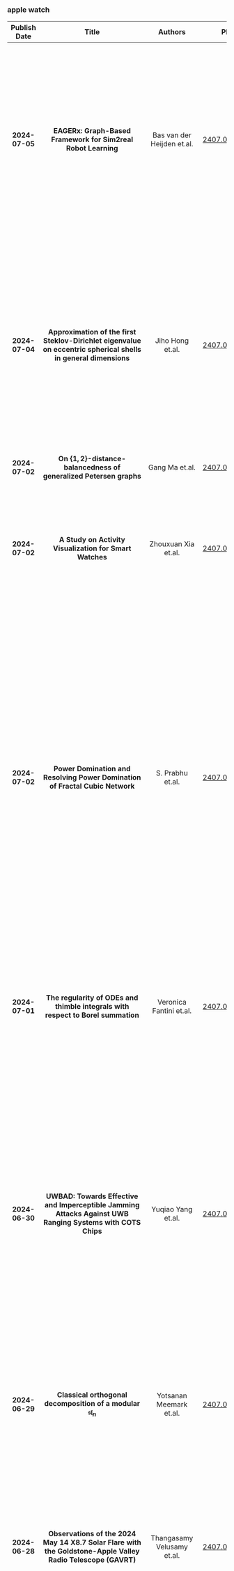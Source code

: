 
### apple watch
|Publish Date|Title|Authors|PDF|Code|Abstract|
| :---: | :---: | :---: | :---: | :---: | :---: |
|**2024-07-05**|**EAGERx: Graph-Based Framework for Sim2real Robot Learning**|Bas van der Heijden et.al.|[2407.04328v1](http://arxiv.org/abs/2407.04328v1)|null|Sim2real, that is, the transfer of learned control policies from simulation to real world, is an area of growing interest in robotics due to its potential to efficiently handle complex tasks. The sim2real approach faces challenges due to mismatches between simulation and reality. These discrepancies arise from inaccuracies in modeling physical phenomena and asynchronous control, among other factors. To this end, we introduce EAGERx, a framework with a unified software pipeline for both real and simulated robot learning. It can support various simulators and aids in integrating state, action and time-scale abstractions to facilitate learning. EAGERx's integrated delay simulation, domain randomization features, and proposed synchronization algorithm contribute to narrowing the sim2real gap. We demonstrate (in the context of robot learning and beyond) the efficacy of EAGERx in accommodating diverse robotic systems and maintaining consistent simulation behavior. EAGERx is open source and its code is available at https://eagerx.readthedocs.io.|
|**2024-07-04**|**Approximation of the first Steklov-Dirichlet eigenvalue on eccentric spherical shells in general dimensions**|Jiho Hong et.al.|[2407.03643v1](http://arxiv.org/abs/2407.03643v1)|null|We study the first Steklov-Dirichlet eigenvalue on eccentric spherical shells in $\mathbb{R}^{n+2}$ with $n\geq 1$, imposing the Steklov condition on the outer boundary sphere, denoted by $\Gamma_S$, and the Dirichlet condition on the inner boundary sphere. The first eigenfunction admits a Fourier--Gegenbauer series expansion via the bispherical coordinates, where the Dirichlet-to-Neumann operator on $\Gamma_S$ can be recursively expressed in terms of the expansion coefficients arXiv:2309.09587. In this paper, we develop a finite section approach for the Dirichlet-to-Neumann operator to approximate the first Steklov--Dirichlet eigenvalue on eccentric spherical shells. We prove the exponential convergence of this approach by using the variational characterization of the first eigenvalue. Furthermore, based on the convergence result, we propose a numerical computation scheme as an extension of the two-dimensional result in [Hong et al., Ann. Mat. Pura Appl., 2022] to general dimensions. We provide numerical examples of the first Steklov-Dirichlet eigenvalue on eccentric spherical shells with various geometric configurations.|
|**2024-07-02**|**On $\{1,2\}$-distance-balancedness of generalized Petersen graphs**|Gang Ma et.al.|[2407.02635v1](http://arxiv.org/abs/2407.02635v1)|null|A connected graph $G$ of diameter ${\rm diam}(G) \ge \ell$ is $\ell$-distance-balanced if $|W_{xy}|=|W_{yx}|$ for every $x,y\in V(G)$ with $d_{G}(x,y)=\ell$, where $W_{xy}$ is the set of vertices of $G$ that are closer to $x$ than to $y$. It is proved that if $k\ge 3$ and $n>k(k+2)$, then the generalized Petersen graph $GP(n,k)$ is not distance-balanced and that $GP(k(k+2),k)$ is distance-balanced. This significantly improves the main result of Yang et al.\ [Electron.\ J.\ Combin.\ 16 (2009) \#N33]. It is also proved that if $k\ge 6$, where $k$ is even, and $n>\frac{5}{4}k^2+2k$, or if $k\ge 5$, where $k$ is odd, and $n>\frac{7}{4}k^2+\frac{3}{4}k$, then $GP(n,k)$ is not $2$-distance-balanced. These results partially resolve a conjecture of Miklavi\v{c} and \v{S}parl [Discrete Appl.\ Math.\ 244 (2018) 143--154].|
|**2024-07-02**|**A Study on Activity Visualization for Smart Watches**|Zhouxuan Xia et.al.|[2407.02012v1](http://arxiv.org/abs/2407.02012v1)|null|This paper investigates the use of visualization to display activity data on smartwatches by surveying the data visual presentations proposed by 80 smartwatch models currently available on the Chinese e-commerce platform JD.com and, later, surveying the preferences of 41 users concerning these visualizations. The results show that despite radial bar charts are the most popular visualization for activity data on smartwatches, the users' preferences might be influenced by their familiarity with these charts. These findings from this survey will be valuable for designers, developers, and researchers who are interested in creating innovative and effective solutions for activity visualization on smartwatches.|
|**2024-07-02**|**Power Domination and Resolving Power Domination of Fractal Cubic Network**|S. Prabhu et.al.|[2407.01935v1](http://arxiv.org/abs/2407.01935v1)|null|In network theory, the domination parameter is vital in investigating several structural features of the networks, including connectedness, their tendency to form clusters, compactness, and symmetry. In this context, various domination parameters have been created using several properties to determine where machines should be placed to ensure that all the places are monitored. To ensure efficient and effective operation, a piece of equipment must monitor their network (power networks) to answer whenever there is a change in the demand and availability conditions. Consequently, phasor measurement units (PMUs) are utilised by numerous electrical companies to monitor their networks perpetually. Overseeing an electrical system which consists of minimum PMUs is the same as the vertex covering the problem of graph theory, in which a subset D of a vertex set V is a power dominating set (PDS) if it monitors generators, cables, and all other components, in the electrical system using a few guidelines. Hypercube is one of the versatile, most popular, adaptable, and convertible interconnection networks. Its appealing qualities led to the development of other hypercube variants. A fractal cubic network is a new variant of the hypercube that can be used as a best substitute in case faults occur in the hypercube, which was wrongly defined in [Eng. Sci. Technol. 18(1) (2015) 32-41]. Arulperumjothi et al. have recently corrected this definition and redefined this variant with the exact definition in [Appl. Math. Comput. 452 (2023) 128037]. This article determines the PDS of the fractal cubic network. Further, we investigate the resolving power dominating set (RPDS), which contrasts starkly with hypercubes, where resolving power domination is inherently challenging.|
|**2024-07-01**|**The regularity of ODEs and thimble integrals with respect to Borel summation**|Veronica Fantini et.al.|[2407.01412v1](http://arxiv.org/abs/2407.01412v1)|null|Through Borel summation, one can often reconstruct an analytic solution of a problem from its asymptotic expansion. We view the effectiveness of Borel summation as a regularity property of the solution, and we show that the solutions of certain differential equation and integration problems are regular in this sense. By taking a geometric perspective on the Laplace and Borel transforms, we also clarify why "Borel regular" solutions are associated with special points on the Borel plane. The particular classes of problems we look at are level 1 ODEs and exponential period integrals over one dimensional Lefschetz thimbles. To expand the variety of examples available in the literature, we treat various examples of these problems in detail.|
|**2024-06-30**|**UWBAD: Towards Effective and Imperceptible Jamming Attacks Against UWB Ranging Systems with COTS Chips**|Yuqiao Yang et.al.|[2407.00682v1](http://arxiv.org/abs/2407.00682v1)|null|UWB ranging systems have been adopted in many critical and security sensitive applications due to its precise positioning and secure ranging capabilities. We present a practical jamming attack, namely UWBAD, against commercial UWB ranging systems, which exploits the vulnerability of the adoption of the normalized cross-correlation process in UWB ranging and can selectively and quickly block ranging sessions without prior knowledge of the configurations of the victim devices, potentially leading to severe consequences such as property loss, unauthorized access, or vehicle theft. UWBAD achieves more effective and less imperceptible jamming due to: (i) it efficiently blocks every ranging session by leveraging the field-level jamming, thereby exerting a tangible impact on commercial UWB ranging systems, and (ii) the compact, reactive, and selective system design based on COTS UWB chips, making it affordable and less imperceptible. We successfully conducted real attacks against commercial UWB ranging systems from the three largest UWB chip vendors on the market, e.g., Apple, NXP, and Qorvo. We reported our findings to Apple, related Original Equipment Manufacturers (OEM), and the Automotive Security Research Group, triggering internal security incident response procedures at Volkswagen, Audi, Bosch, and NXP. As of the writing of this paper, the related OEM has acknowledged this vulnerability in their automotive systems and has offered a $5,000 reward as a bounty.|
|**2024-06-29**|**Classical orthogonal decomposition of a modular $\mathfrak{sl}_n$**|Yotsanan Meemark et.al.|[2407.03367v1](http://arxiv.org/abs/2407.03367v1)|null|An orthogonal decomposition problem of Lie algebras over the complex numbers has been studied since the 1980s. It has many applications and relations to other areas of mathematics and sciences. In this paper, we consider this decomposition problem over a field of prime characteristic. We define a classical orthogonal decomposition of a modular Lie algebra and construct it for $\mathfrak{sl}_n$ under certain sufficient conditions. Additionally, we provide more detailed analysis of the problem when $n = 2$ and $3$.|
|**2024-06-28**|**Observations of the 2024 May 14 X8.7 Solar Flare with the Goldstone-Apple Valley Radio Telescope (GAVRT)**|Thangasamy Velusamy et.al.|[2407.00223v1](http://arxiv.org/abs/2407.00223v1)|null|The Goldstone-Apple Valley Radio Telescope (GAVRT) project conducts a regular monitoring program of the Sun. The GAVRT Solar Patrol project uses a 34 m diameter antenna to produce raster-scan maps of the Sun simultaneously at 4 frequencies ranging from approximately 3 GHz to 14 GHz. On 2024 May 14, as part of regular GAVRT Solar Patrol observations, raster maps were produced when an X8.7 solar flare occurred in active region AR13664. Here we present the GAVRT maps of the May 14 flare along with microwave flux density spectra showing the non-thermal microwave burst emission from mildly relativistic electrons produced in this largest flare of Solar Cycle 25 to date. AR13664 reappeared as AR13697 and continued to be very active, producing X flares while GAVRT monitored its activity. GAVRT microwave data provide a powerful complement to the energetic electrons tracked by X-ray, millimeter-wave and {\gamma}-ray emissions.|
|**2024-06-28**|**Modeling and LQR Control of Insect Sized Flapping Wing Robot**|Daksh Dhingra et.al.|[2406.20061v1](http://arxiv.org/abs/2406.20061v1)|null|Flying insects can perform rapid, sophisticated maneuvers like backflips, sharp banked turns, and in-flight collision recovery. To emulate these in aerial robots weighing less than a gram, known as flying insect robots (FIRs), a fast and responsive control system is essential. To date, these have largely been, at their core, elaborations of proportional-integral-derivative (PID)-type feedback control. Without exception, their gains have been painstakingly tuned by hand. Aggressive maneuvers have further required task-specific tuning. Optimal control has the potential to mitigate these issues, but has to date only been demonstrated using approxiate models and receding horizon controllers (RHC) that are too computationally demanding to be carried out onboard the robot. Here we used a more accurate stroke-averaged model of forces and torques to implement the first demonstration of optimal control on an FIR that is computationally efficient enough to be performed by a microprocessor carried onboard. We took force and torque measurements from a 150 mg FIR, the UW Robofly, using a custom-built sensitive force-torque sensor, and validated them using motion capture data in free flight. We demonstrated stable hovering (RMS error of about 4 cm) and trajectory tracking maneuvers at translational velocities up to 25 cm/s using an optimal linear quadratic regulator (LQR). These results were enabled by a more accurate model and lay the foundation for future work that uses our improved model and optimal controller in conjunction with recent advances in low-power receding horizon control to perform accurate aggressive maneuvers without iterative, task-specific tuning.|
|**2024-06-28**|**ShortcutsBench: A Large-Scale Real-world Benchmark for API-based Agents**|Haiyang Shen et.al.|[2407.00132v1](http://arxiv.org/abs/2407.00132v1)|null|Recent advancements in integrating large language models (LLMs) with application programming interfaces (APIs) have gained significant interest in both academia and industry. These API-based agents, leveraging the strong autonomy and planning capabilities of LLMs, can efficiently solve problems requiring multi-step actions. However, their ability to handle multi-dimensional difficulty levels, diverse task types, and real-world demands through APIs remains unknown. In this paper, we introduce \textsc{ShortcutsBench}, a large-scale benchmark for the comprehensive evaluation of API-based agents in solving tasks with varying levels of difficulty, diverse task types, and real-world demands. \textsc{ShortcutsBench} includes a wealth of real APIs from Apple Inc.'s operating systems, refined user queries from shortcuts, human-annotated high-quality action sequences from shortcut developers, and accurate parameter filling values about primitive parameter types, enum parameter types, outputs from previous actions, and parameters that need to request necessary information from the system or user. Our extensive evaluation of agents built with $5$ leading open-source (size >= 57B) and $4$ closed-source LLMs (e.g. Gemini-1.5-Pro and GPT-3.5) reveals significant limitations in handling complex queries related to API selection, parameter filling, and requesting necessary information from systems and users. These findings highlight the challenges that API-based agents face in effectively fulfilling real and complex user queries. All datasets, code, and experimental results will be available at \url{https://github.com/eachsheep/shortcutsbench}.|
|**2024-06-27**|**PhysioLLM: Supporting Personalized Health Insights with Wearables and Large Language Models**|Cathy Mengying Fang et.al.|[2406.19283v1](http://arxiv.org/abs/2406.19283v1)|null|We present PhysioLLM, an interactive system that leverages large language models (LLMs) to provide personalized health understanding and exploration by integrating physiological data from wearables with contextual information. Unlike commercial health apps for wearables, our system offers a comprehensive statistical analysis component that discovers correlations and trends in user data, allowing users to ask questions in natural language and receive generated personalized insights, and guides them to develop actionable goals. As a case study, we focus on improving sleep quality, given its measurability through physiological data and its importance to general well-being. Through a user study with 24 Fitbit watch users, we demonstrate that PhysioLLM outperforms both the Fitbit App alone and a generic LLM chatbot in facilitating a deeper, personalized understanding of health data and supporting actionable steps toward personal health goals.|
|**2024-06-27**|**E-Mapper: Energy-Efficient Resource Allocation for Traditional Operating Systems on Heterogeneous Processors**|Till Smejkal et.al.|[2406.18980v1](http://arxiv.org/abs/2406.18980v1)|null|Energy efficiency has become a key concern in modern computing. Major processor vendors now offer heterogeneous architectures that combine powerful cores with energy-efficient ones, such as Intel P/E systems, Apple M1 chips, and Samsungs Exyno's CPUs. However, apart from simple cost-based thread allocation strategies, today's OS schedulers do not fully exploit these systems' potential for adaptive energy-efficient computing. This is, in part, due to missing application-level interfaces to pass information about task-level energy consumption and application-level elasticity. This paper presents E-Mapper, a novel resource management approach integrated into Linux for improved execution on heterogeneous processors. In E-Mapper, we base resource allocation decisions on high-level application descriptions that user can attach to programs or that the system can learn automatically at runtime. Our approach supports various programming models including OpenMP, Intel TBB, and TensorFlow. Crucially, E-Mapper leverages this information to extend beyond existing thread-to-core allocation strategies by actively managing application configurations through a novel uniform application-resource manager interface. By doing so, E-Mapper achieves substantial enhancements in both performance and energy efficiency, particularly in multi-application scenarios. On an Intel Raptor Lake and an Arm big.LITTLE system, E-Mapper reduces the application execution on average by 20 % with an average reduction in energy consumption of 34 %. We argue that our solution marks a crucial step toward creating a generic approach for sustainable and efficient computing across different processor architectures.|
|**2024-06-26**|**A note on Deligne's formula**|Peter Schenzel et.al.|[2406.18185v1](http://arxiv.org/abs/2406.18185v1)|null|Let $R$ denote a Noetherian ring and an ideal $J \subset R$ with $U = \operatorname{Spec R} \setminus V(J)$. For an $R$-module $M$ there is an isomorphism $\Gamma(U, \tilde{M}) \cong \varinjlim \operatorname{Hom}_R(J^n,M)$ known as Deligne's formula (see [R. Hartshorne: Algebraic Geometry, Springer, 1983] and Deligne's Appendix in [R. Hartshorne: Residues and Duality, Lecture Notes in Math. 20, Springer,1966] ). We extend the isomorphism for any $R$-module $M$ in the non-Noetherian case of $R$ and $J = (x_1,\ldots,x_k)$ a certain finitely generated ideal. Moreover, we recall a corresponding sheaf construction.|
|**2024-06-26**|**EHR-Based Mobile and Web Platform for Chronic Disease Risk Prediction Using Large Language Multimodal Models**|Chun-Chieh Liao et.al.|[2406.18087v1](http://arxiv.org/abs/2406.18087v1)|null|Traditional diagnosis of chronic diseases involves in-person consultations with physicians to identify the disease. However, there is a lack of research focused on predicting and developing application systems using clinical notes and blood test values. We collected five years of Electronic Health Records (EHRs) from Taiwan's hospital database between 2017 and 2021 as an AI database. Furthermore, we developed an EHR-based chronic disease prediction platform utilizing Large Language Multimodal Models (LLMMs), successfully integrating with frontend web and mobile applications for prediction. This prediction platform can also connect to the hospital's backend database, providing physicians with real-time risk assessment diagnostics. The demonstration link can be found at https://www.youtube.com/watch?v=oqmL9DEDFgA.|
|**2024-06-24**|**StableNormal: Reducing Diffusion Variance for Stable and Sharp Normal**|Chongjie Ye et.al.|[2406.16864v1](http://arxiv.org/abs/2406.16864v1)|null|This work addresses the challenge of high-quality surface normal estimation from monocular colored inputs (i.e., images and videos), a field which has recently been revolutionized by repurposing diffusion priors. However, previous attempts still struggle with stochastic inference, conflicting with the deterministic nature of the Image2Normal task, and costly ensembling step, which slows down the estimation process. Our method, StableNormal, mitigates the stochasticity of the diffusion process by reducing inference variance, thus producing "Stable-and-Sharp" normal estimates without any additional ensembling process. StableNormal works robustly under challenging imaging conditions, such as extreme lighting, blurring, and low quality. It is also robust against transparent and reflective surfaces, as well as cluttered scenes with numerous objects. Specifically, StableNormal employs a coarse-to-fine strategy, which starts with a one-step normal estimator (YOSO) to derive an initial normal guess, that is relatively coarse but reliable, then followed by a semantic-guided refinement process (SG-DRN) that refines the normals to recover geometric details. The effectiveness of StableNormal is demonstrated through competitive performance in standard datasets such as DIODE-indoor, iBims, ScannetV2 and NYUv2, and also in various downstream tasks, such as surface reconstruction and normal enhancement. These results evidence that StableNormal retains both the "stability" and "sharpness" for accurate normal estimation. StableNormal represents a baby attempt to repurpose diffusion priors for deterministic estimation. To democratize this, code and models have been publicly available in hf.co/Stable-X|
|**2024-06-24**|**AI for Equitable Tennis Training: Leveraging AI for Equitable and Accurate Classification of Tennis Skill Levels and Training Phases**|Gyanna Gao et.al.|[2406.16987v1](http://arxiv.org/abs/2406.16987v1)|null|Numerous studies have demonstrated the manifold benefits of tennis, such as increasing overall physical and mental health. Unfortunately, many children and youth from low-income families are unable to engage in this sport mainly due to financial constraints such as private lesson expenses as well as logistical concerns to and back from such lessons and clinics. While several tennis self-training systems exist, they are often tailored for professionals and are prohibitively expensive. The present study aims to classify tennis players' skill levels and classify tennis strokes into phases characterized by motion attributes for a future development of an AI-based tennis self-training model for affordable and convenient applications running on devices used in daily life such as an iPhone or an Apple Watch for tennis skill improvement. We collected motion data, including Motion Yaw, Roll and Pitch from inertial measurement units (IMUs) worn by participating junior tennis players. For this pilot study, data from twelve participants were processed using Support Vector Machine (SVM) algorithms. The SVM models demonstrated an overall accuracy of 77% in classifying players as beginners or intermediates, with low rates of false positives and false negatives, effectively distinguishing skill levels. Additionally, the tennis swings were successfully classified into five phases based on the collected motion data. These findings indicate that SVM-based classification can be a reliable foundation for developing an equitable and accessible AI-driven tennis training system.|
|**2024-06-23**|**MicroMagnetic.jl: A Julia package for micromagnetic and atomistic simulations with GPU support**|Weiwei Wang et.al.|[2406.16064v1](http://arxiv.org/abs/2406.16064v1)|null|MicroMagnetic.jl is an open-source Julia package for micromagnetic and atomistic simulations. Using the features of the Julia programming language, MicroMagnetic.jl supports CPU and various GPU platforms, including NVIDIA, AMD, Intel, and Apple GPUs. Moreover, MicroMagnetic.jl supports Monte Carlo simulations for atomistic models and implements the Nudged-Elastic-Band method for energy barrier computations. With built-in support for double and single precision modes and a design allowing easy extensibility to add new features, MicroMagnetic.jl provides a versatile toolset for researchers in micromagnetics and atomistic simulations.|
|**2024-06-23**|**Inverse spin galvanic effect in proximitized superconductor/paramagnet systems**|S. V. Mironov et.al.|[2406.16014v1](http://arxiv.org/abs/2406.16014v1)|null|We show that the interplay between spin-orbit coupling (SOC) and the paramagnetic response of itinerant electrons in proximitized superconductor/paramagnet systems gives rise to the inverse spin galvanic effect, i.e. generation of magnetic moment under the influence of the charge current. Depending on the sign of the SOC constant and the system temperature, the corresponding contribution to the magnetic response of the superconductor can be either diamagnetic or paramagnetic. We discuss the relevance between the discovered phenomena and the recent experiments on Pt/Nb heterostructures as well as the puzzling sign change of the magnetic response observed in clean Ag coated Nb cylinders.|
|**2024-06-21**|**Theory of coherent phonons coupled to excitons**|Enrico Perfetto et.al.|[2406.15221v1](http://arxiv.org/abs/2406.15221v1)|null|The interaction of excitons with lattice vibrations underlies the scattering from bright to dark excitons as well as the coherent modulation of the exciton energy. Unlike the former mechanism, which involves phonons with finite momentum, the latter can be exclusively attributed to {\it coherent phonons} with zero momentum. We here lay down the microscopic theory of coherent phonons interacting with resonantly pumped bright excitons and provide the explicit expression of the corresponding coupling. The coupling notably resembles the exciton-phonon one, but with a crucial distinction: it contains the bare electron-phonon matrix elements rather than the screened ones. Our theory predicts that the exciton energy features a polaronic-like red-shift and monochromatic oscillations or beatings, depending on the number of coupled optical modes. Both the red-shift and the amplitude of the oscillations are proportional to the excitation density and to the square of the exciton-coherent-phonon coupling. We validate our analytical findings through comparisons with numerical simulations of time-resolved optical absorbance in resonantly pumped MoS$_{2}$ monolayers.|
|**2024-06-21**|**A note on viscous flow induced by half-line sources bounded by conical surfaces**|Prabakaran Rajamanickam et.al.|[2406.15169v2](http://arxiv.org/abs/2406.15169v2)|null|In this paper axisymmetric solutions of the Navier-Stokes equations governing the flow induced by a half-line source when the fluid domain is bounded by a conical wall are discussed. Two types of boundary conditions are identified; one in which the radial velocity along the axis is prescribed, and the other in which the radial velocity along the axis is obtained as an eigenvalue of the problem. The existence of these solutions are limited to a range of Reynolds numbers and the transition from one case to the other are discussed in detail.|
|**2024-06-21**|**Steady axisymmetric vortices in radial stagnation flows**|Prabakaran Rajamanickam et.al.|[2406.15147v2](http://arxiv.org/abs/2406.15147v2)|null|A class of axisymmetric vortex solutions superposed upon radial stagnation flows is described. The new vortex solutions generalize the classical Burgers' vortex and Sullivan's vortex solutions in the presence of a volumetric line source at the symmetry axis, the former approaching the Burgers' vortex sheet when the source strength becomes very large. The stability of the generalized Burgers' vortex is studied. In a different manner from the classical solution, the generalized Burgers' vortices are found to be unstable for two-dimensional disturbances when the vortex Reynolds number is increased above a critical value, for a fixed strength of the volumetric source.|
|**2024-06-21**|**Dynamic Response of Ionic Current in Conical Nanopores**|Zhe Liu et.al.|[2406.15054v1](http://arxiv.org/abs/2406.15054v1)|null|Ionic current rectification (ICR) of charged conical nanopores has various applications in fields including nanofluidics, bio-sensing, and energy conversion, whose function is closely related to the dynamic response of nanopores. The occurrence of ICR originates from the ion enrichment and depletion in conical pores, whose formation is found to be affected by the scanning rate of voltages. Here, through time-dependent simulations, we investigate the variation of ion current under electric fields and the dynamic formation of ion enrichment and depletion, which can reflect the response time of conical nanopores. The response time of nanopores when ion enrichment forms i.e. at the on state is significantly longer than that with the formation of ion depletion i.e. at the off state. Our simulation results reveal the regulation of response time by different nanopore parameters including the surface charge density, pore length, tip, and base radius, as well as the applied conditions such as the voltage and bulk concentration. The response time of nanopores is closely related to the surface charge density, pore length, voltage, and bulk concentration. Our uncovered dynamic response mechanism of the ionic current can guide the design of nanofluidic devices with conical nanopores, including memristors, ionic switches, and rectifiers.|
|**2024-06-21**|**Finding dusty AGNs from the JWST CEERS survey with mid-infrared photometry**|Tom C. -C. Chien et.al.|[2406.14888v1](http://arxiv.org/abs/2406.14888v1)|null|The nature of the interaction between active galactic nuclei (AGNs) and their host galaxies remains an unsolved question. Therefore, conducting an AGN census is valuable to AGN research. Nevertheless, a significant fraction of AGNs are obscured by their environment, which blocks UV and optical emissions due to the dusty torus surrounding the central supermassive black hole (SMBH). To overcome this challenge, mid-infrared (IR) surveys have emerged as a valuable tool for identifying obscured AGNs, as the obscured light is re-emitted in this range. With its high sensitivity, the James Webb Space Telescope (JWST) uncovered more fainter objects than previous telescopes. By applying the SED fitting, this work investigates AGN candidates in JWST Cosmic Evolution Early Release Science (CEERS) fields. We identified 42 candidates, 30 of them are classified as composites ($0.2\leq f_{\rm AGN, IR}< 0.5$), and 12 of them are AGNs ($f_{\rm AGN, IR}\geq 0.5$). We report the AGN luminosity contributions and AGN number fractions as a function of redshift and total infrared luminosity, showing that previously reported increasing relations are not apparent in our sample due to the sample size. We also extend the previous results on ultra-luminous infrared galaxies (ULIRGs, $L_{\rm TIR}\geq 10^{12} L_{\odot}$) to less luminous AGNs, highlighting the power of JWST.|
|**2024-06-20**|**Three robust temperature-drift compensation strategies for a MEMS gravimeter**|Victor M. Valenzuela et.al.|[2406.14691v1](http://arxiv.org/abs/2406.14691v1)|null|Gravimeters fabricated with MEMS suffer from temperature-dependent drifts in their long-term stability. We analyze the thermal contributions to the signal, and we propose three mechanisms to mitigate their effects. The first one uses materials that fulfill the condition $\alpha_E=-2 \alpha$, where the thermal expansion is canceled by the temperature variation of the Young's modulus. The second one uses the thermal expansion to introduce a compression that compensates the variation in the force of the spring. In the third one, the expansion compensates the displacement of the proof mass in the sensor, rather than the force. The three mechanisms are robust since they only depend on the temperature of the sensor itself.|
|**2024-06-20**|**Revealing Vision-Language Integration in the Brain with Multimodal Networks**|Vighnesh Subramaniam et.al.|[2406.14481v1](http://arxiv.org/abs/2406.14481v1)|null|We use (multi)modal deep neural networks (DNNs) to probe for sites of multimodal integration in the human brain by predicting stereoencephalography (SEEG) recordings taken while human subjects watched movies. We operationalize sites of multimodal integration as regions where a multimodal vision-language model predicts recordings better than unimodal language, unimodal vision, or linearly-integrated language-vision models. Our target DNN models span different architectures (e.g., convolutional networks and transformers) and multimodal training techniques (e.g., cross-attention and contrastive learning). As a key enabling step, we first demonstrate that trained vision and language models systematically outperform their randomly initialized counterparts in their ability to predict SEEG signals. We then compare unimodal and multimodal models against one another. Because our target DNN models often have different architectures, number of parameters, and training sets (possibly obscuring those differences attributable to integration), we carry out a controlled comparison of two models (SLIP and SimCLR), which keep all of these attributes the same aside from input modality. Using this approach, we identify a sizable number of neural sites (on average 141 out of 1090 total sites or 12.94%) and brain regions where multimodal integration seems to occur. Additionally, we find that among the variants of multimodal training techniques we assess, CLIP-style training is the best suited for downstream prediction of the neural activity in these sites.|
|**2024-06-20**|**Watching the Watchers: A Comparative Fairness Audit of Cloud-based Content Moderation Services**|David Hartmann et.al.|[2406.14154v1](http://arxiv.org/abs/2406.14154v1)|null|Online platforms face the challenge of moderating an ever-increasing volume of content, including harmful hate speech. In the absence of clear legal definitions and a lack of transparency regarding the role of algorithms in shaping decisions on content moderation, there is a critical need for external accountability. Our study contributes to filling this gap by systematically evaluating four leading cloud-based content moderation services through a third-party audit, highlighting issues such as biases against minorities and vulnerable groups that may arise through over-reliance on these services. Using a black-box audit approach and four benchmark data sets, we measure performance in explicit and implicit hate speech detection as well as counterfactual fairness through perturbation sensitivity analysis and present disparities in performance for certain target identity groups and data sets. Our analysis reveals that all services had difficulties detecting implicit hate speech, which relies on more subtle and codified messages. Moreover, our results point to the need to remove group-specific bias. It seems that biases towards some groups, such as Women, have been mostly rectified, while biases towards other groups, such as LGBTQ+ and PoC remain.|
|**2024-06-20**|**Towards Event-oriented Long Video Understanding**|Yifan Du et.al.|[2406.14129v1](http://arxiv.org/abs/2406.14129v1)|[link](https://github.com/rucaibox/event-bench)|With the rapid development of video Multimodal Large Language Models (MLLMs), numerous benchmarks have been proposed to assess their video understanding capability. However, due to the lack of rich events in the videos, these datasets may suffer from the short-cut bias that the answers can be deduced from a few frames, without the need to watch the entire video. To address this issue, we introduce Event-Bench, an event-oriented long video understanding benchmark built on existing datasets and human annotations. Event-Bench includes six event-related tasks and 2,190 test instances to comprehensively evaluate video event understanding ability. Additionally, we propose Video Instruction Merging~(VIM), a cost-effective method that enhances video MLLMs using merged, event-intensive video instructions, addressing the scarcity of human-annotated, event-intensive data. Extensive experiments show that the best-performing model, GPT-4o, achieves an overall accuracy of 53.33, significantly outperforming the best open-source model by 41.42%. Leveraging an effective instruction synthesis method and an adaptive model architecture, VIM surpasses both state-of-the-art open-source models and GPT-4V on the Event-Bench. All code, data, and models are publicly available at https://github.com/RUCAIBox/Event-Bench.|
|**2024-06-19**|**Entanglement source and quantum memory analysis for zero added-loss multiplexing**|Jeffrey H. Shapiro et.al.|[2406.13572v1](http://arxiv.org/abs/2406.13572v1)|null|High-rate, high-fidelity entanglement distribution is essential to the creation of a quantum internet, but recent achievements in fiber and satellite-based entanglement distribution fall far short of what is needed. Chen et al. [Phys. Rev. Appl. 19, 054209 (2023)] proposed a means for dramatically increasing entanglement-distribution rates via zero added-loss multiplexing (ZALM). ZALM's quantum transmitter employs a pair of Sagnac-configured spontaneous parametric downconverters (SPDCs), channelization via dense wavelength-division multiplexing (DWDM) filtering, and partial Bell-state measurements (BSMs) to realize a near-deterministic, heralded source of frequency-multiplexed polarization-entangled biphotons. Each biphoton is transmitted to Alice and Bob with a classical message identifying its frequency channel and the heralded entangled state. Their quantum receivers use DWDM filtering and mode conversion to interface their received biphotons to intra-cavity color-center quantum memories. This paper delves deeply into ZALM's SPDCs, partial-BSMs, and loading of Alice and Bob's quantum memories. It derives the density operators for the SPDC sources and the quantum memories, allowing heralding probability, heralding efficiency, and fidelity to be evaluated for both the polarization-entangled biphotons and the loaded quantum memories, thus enabling exploration of the parameter space for optimizing ZALM performance. Even without optimization analysis, the paper already demonstrates two critical features of the ZALM architecture: the necessity of achieving a near-separable channelized biphoton wave function to ensure the biphoton sent to Alice and Bob is of high purity; and the premium placed on Alice and Bob's temporal-mode converters' enabling narrowband push-pull memory loading to ensure the arriving biphoton's state is faithfully transferred to the intra-cavity color centers.|
|**2024-06-19**|**AdaMoE: Token-Adaptive Routing with Null Experts for Mixture-of-Experts Language Models**|Zihao Zeng et.al.|[2406.13233v1](http://arxiv.org/abs/2406.13233v1)|null|Mixture of experts (MoE) has become the standard for constructing production-level large language models (LLMs) due to its promise to boost model capacity without causing significant overheads. Nevertheless, existing MoE methods usually enforce a constant top-k routing for all tokens, which is arguably restrictive because various tokens (e.g., "<EOS>" vs. "apple") may require various numbers of experts for feature abstraction. Lifting such a constraint can help make the most of limited resources and unleash the potential of the model for downstream tasks. In this sense, we introduce AdaMoE to realize token-adaptive routing for MoE, where different tokens are permitted to select a various number of experts. AdaMoE makes minimal modifications to the vanilla MoE with top-k routing -- it simply introduces a fixed number of null experts, which do not consume any FLOPs, to the expert set and increases the value of k. AdaMoE does not force each token to occupy a fixed number of null experts but ensures the average usage of the null experts with a load-balancing loss, leading to an adaptive number of null/true experts used by each token. AdaMoE exhibits a strong resemblance to MoEs with expert choice routing while allowing for trivial auto-regressive modeling. AdaMoE is easy to implement and can be effectively applied to pre-trained (MoE-)LLMs. Extensive studies show that AdaMoE can reduce average expert load (FLOPs) while achieving superior performance. For example, on the ARC-C dataset, applying our method to fine-tuning Mixtral-8x7B can reduce FLOPs by 14.5% while increasing accuracy by 1.69%.|
